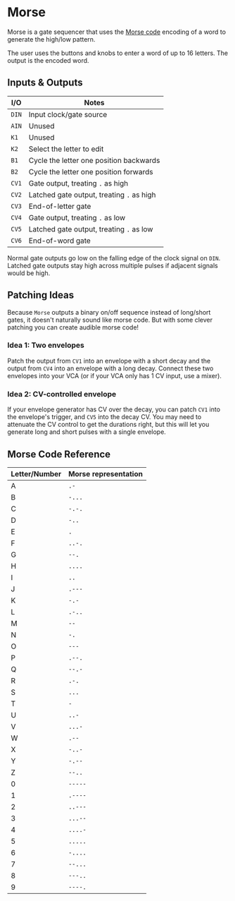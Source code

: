 # Morse

Morse is a gate sequencer that uses the
[Morse code](https://en.wikipedia.org/wiki/Morse_code) encoding
of a word to generate the high/low pattern.

The user uses the buttons and knobs to enter a word of up to
16 letters. The output is the encoded word.

## Inputs & Outputs

| I/O   | Notes                                     |
|-------|-------------------------------------------|
| `DIN` | Input clock/gate source                   |
| `AIN` | Unused                                    |
| `K1`  | Unused                                    |
| `K2`  | Select the letter to edit                 |
| `B1`  | Cycle the letter one position backwards   |
| `B2`  | Cycle the letter one position forwards    |
| `CV1` | Gate output, treating `.` as high         |
| `CV2` | Latched gate output, treating `.` as high |
| `CV3` | End-of-letter gate                        |
| `CV4` | Gate output, treating `.` as low          |
| `CV5` | Latched gate output, treating `.` as low  |
| `CV6` | End-of-word gate                          |

Normal gate outputs go low on the falling edge of the clock signal
on `DIN`. Latched gate outputs stay high across multiple pulses if
adjacent signals would be high.

## Patching Ideas

Because `Morse` outputs a binary on/off sequence instead of
long/short gates, it doesn't naturally sound like morse code.
But with some clever patching you can create audible morse code!

### Idea 1: Two envelopes

Patch the output from `CV1` into an envelope with a short
decay and the output from `CV4` into an envelope with a long
decay. Connect these two envelopes into your VCA (or if your
VCA only has 1 CV input, use a mixer).

### Idea 2: CV-controlled envelope

If your envelope generator has CV over the decay, you can patch
`CV1` into the envelope's trigger, and `CV5` into the decay CV.
You may need to attenuate the CV control to get the durations right,
but this will let you generate long and short pulses with a
single envelope.

## Morse Code Reference

| Letter/Number | Morse representation |
|---------------|----------------------|
| A             | `.-`                 |
| B             | `-...`               |
| C             | `-.-.`               |
| D             | `-..`                |
| E             | `.`                  |
| F             | `..-.`               |
| G             | `--.`                |
| H             | `....`               |
| I             | `..`                 |
| J             | `.---`               |
| K             | `-.-`                |
| L             | `.-..`               |
| M             | `--`                 |
| N             | `-.`                 |
| O             | `---`                |
| P             | `.--.`               |
| Q             | `--.-`               |
| R             | `.-.`                |
| S             | `...`                |
| T             | `-`                  |
| U             | `..-`                |
| V             | `...-`               |
| W             | `.--`                |
| X             | `-..-`               |
| Y             | `-.--`               |
| Z             | `--..`               |
| 0             | `-----`              |
| 1             | `.----`              |
| 2             | `..---`              |
| 3             | `...--`              |
| 4             | `....-`              |
| 5             | `.....`              |
| 6             | `-....`              |
| 7             | `--...`              |
| 8             | `---..`              |
| 9             | `----.`              |
